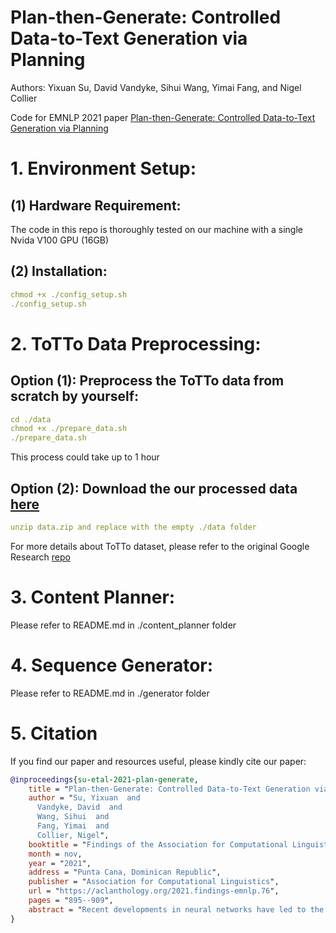 # Plan-then-Generate: Controlled Data-to-Text Generation via Planning
Authors: Yixuan Su, David Vandyke, Sihui Wang, Yimai Fang, and Nigel Collier

Code for EMNLP 2021 paper [Plan-then-Generate: Controlled Data-to-Text Generation via Planning](https://arxiv.org/abs/2108.13740)

# 1. Environment Setup:
## (1) Hardware Requirement:
The code in this repo is thoroughly tested on our machine with a single Nvida V100 GPU (16GB)
## (2) Installation:
```yaml
chmod +x ./config_setup.sh
./config_setup.sh
```
# 2. ToTTo Data Preprocessing:
## Option (1): Preprocess the ToTTo data from scratch by yourself:
```yaml
cd ./data
chmod +x ./prepare_data.sh
./prepare_data.sh
```
This process could take up to 1 hour

## Option (2): Download the our processed data [here](https://drive.google.com/file/d/1YBGwo0atBmaCOhlu0v0yz21ixNALwF8v/view?usp=sharing)
```yaml
unzip data.zip and replace with the empty ./data folder
```
For more details about ToTTo dataset, please refer to the original Google Research [repo](https://github.com/google-research-datasets/ToTTo)

# 3. Content Planner:
Please refer to README.md in ./content_planner folder

# 4. Sequence Generator:
Please refer to README.md in ./generator folder

# 5. Citation
If you find our paper and resources useful, please kindly cite our paper:

```bibtex
@inproceedings{su-etal-2021-plan-generate,
    title = "Plan-then-Generate: Controlled Data-to-Text Generation via Planning",
    author = "Su, Yixuan  and
      Vandyke, David  and
      Wang, Sihui  and
      Fang, Yimai  and
      Collier, Nigel",
    booktitle = "Findings of the Association for Computational Linguistics: EMNLP 2021",
    month = nov,
    year = "2021",
    address = "Punta Cana, Dominican Republic",
    publisher = "Association for Computational Linguistics",
    url = "https://aclanthology.org/2021.findings-emnlp.76",
    pages = "895--909",
    abstract = "Recent developments in neural networks have led to the advance in data-to-text generation. However, the lack of ability of neural models to control the structure of generated output can be limiting in certain real-world applications. In this study, we propose a novel Plan-then-Generate (PlanGen) framework to improve the controllability of neural data-to-text models. Extensive experiments and analyses are conducted on two benchmark datasets, ToTTo and WebNLG. The results show that our model is able to control both the intra-sentence and inter-sentence structure of the generated output. Furthermore, empirical comparisons against previous state-of-the-art methods show that our model improves the generation quality as well as the output diversity as judged by human and automatic evaluations.",
}
```
